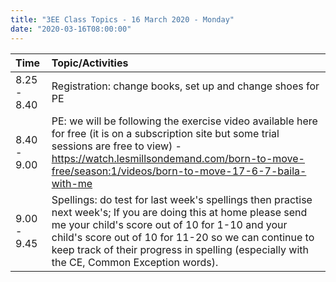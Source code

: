 ```yaml
---
title: "3EE Class Topics - 16 March 2020 - Monday"
date: "2020-03-16T08:00:00"
---
```



**Time** | **Topic/Activities**
:--- | :---
8.25 - 8.40 | Registration: change books, set up and change shoes for PE
8.40 - 9.00 | PE: we will be following the exercise video available here for free (it is on a subscription site but some trial sessions are free to view) - https://watch.lesmillsondemand.com/born-to-move-free/season:1/videos/born-to-move-17-6-7-baila-with-me
9.00 - 9.45 | Spellings: do test for last week's spellings then practise next week's; If you are doing this at home please send me your child's score out of 10 for 1-10 and your child's score out of 10 for 11-20 so we can continue to keep track of their progress in spelling (especially with the CE, Common Exception words).


